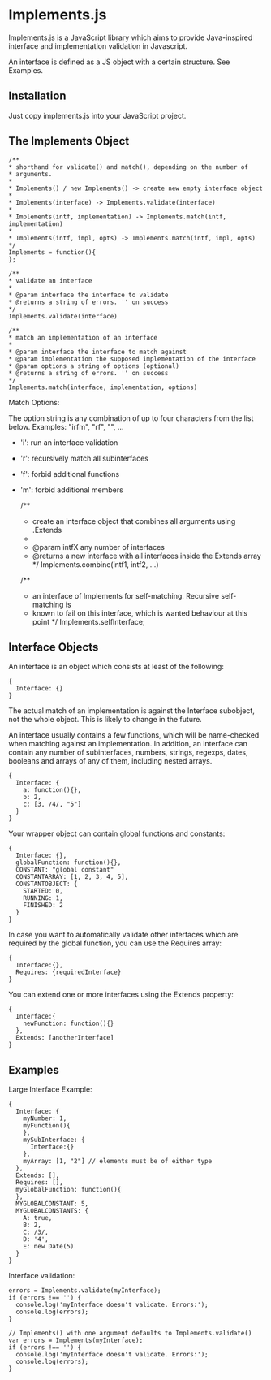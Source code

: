 # Implements.js

Implements.js is a JavaScript library which aims to provide Java-inspired interface and implementation validation in Javascript.

An interface is defined as a JS object with a certain structure. See Examples.

## Installation

Just copy implements.js into your JavaScript project.

## The Implements Object

    /**
    * shorthand for validate() and match(), depending on the number of
    * arguments.
    *
    * Implements() / new Implements() -> create new empty interface object
    * 
    * Implements(interface) -> Implements.validate(interface)
    * 
    * Implements(intf, implementation) -> Implements.match(intf, implementation)
    * 
    * Implements(intf, impl, opts) -> Implements.match(intf, impl, opts)
    */
    Implements = function(){
    };

    /**
    * validate an interface
    *
    * @param interface the interface to validate
    * @returns a string of errors. '' on success
    */
    Implements.validate(interface)

    /**
    * match an implementation of an interface
    * 
    * @param interface the interface to match against
    * @param implementation the supposed implementation of the interface
    * @param options a string of options (optional)
    * @returns a string of errors. '' on success
    */
    Implements.match(interface, implementation, options)

Match Options:

The option string is any combination of up to four characters from the list below.
Examples: "irfm", "rf", "", ...

* 'i': run an interface validation
* 'r': recursively match all subinterfaces
* 'f': forbid additional functions
* 'm': forbid additional members

    /**
    * create an interface object that combines all arguments using .Extends
    * 
    * @param intfX any number of interfaces
    * @returns a new interface with all interfaces inside the Extends array
    */
    Implements.combine(intf1, intf2, ...)

    /**
    * an interface of Implements for self-matching. Recursive self-matching is
    * known to fail on this interface, which is wanted behaviour at this point
    */
    Implements.selfInterface;

## Interface Objects

An interface is an object which consists at least of the following:

    {
      Interface: {}
    }

The actual match of an implementation is against the Interface subobject, not the whole object. This is likely to change in the future.

An interface usually contains a few functions, which will be name-checked when matching against an implementation.
In addition, an interface can contain any number of subinterfaces, numbers, strings, regexps, dates, booleans and arrays of any of them, including nested arrays. 

    {
      Interface: {
        a: function(){},
        b: 2,
        c: [3, /4/, "5"]
      }
    }

Your wrapper object can contain global functions and constants:

    {
      Interface: {},
      globalFunction: function(){},
      CONSTANT: "global constant"
      CONSTANTARRAY: [1, 2, 3, 4, 5],
      CONSTANTOBJECT: {
        STARTED: 0,
        RUNNING: 1,
        FINISHED: 2
      }
    }

In case you want to automatically validate other interfaces which are required by the global function, you can use the Requires array:

    {
      Interface:{},
      Requires: {requiredInterface}
    }

You can extend one or more interfaces using the Extends property:

    {
      Interface:{
        newFunction: function(){}
      },
      Extends: [anotherInterface]
    }

## Examples

Large Interface Example:

    {
      Interface: {
        myNumber: 1,
        myFunction(){
        },
        mySubInterface: {
          Interface:{}
        },
        myArray: [1, "2"] // elements must be of either type
      },
      Extends: [],
      Requires: [],
      myGlobalFunction: function(){
      },
      MYGLOBALCONSTANT: 5,
      MYGLOBALCONSTANTS: {
        A: true,
        B: 2,
        C: /3/,
        D: '4',
        E: new Date(5)
      }
    }

Interface validation:

    errors = Implements.validate(myInterface);
    if (errors !== '') {
      console.log('myInterface doesn't validate. Errors:');
      console.log(errors);
    }

    // Implements() with one argument defaults to Implements.validate()
    var errors = Implements(myInterface);
    if (errors !== '') {
      console.log('myInterface doesn't validate. Errors:');
      console.log(errors);
    }


